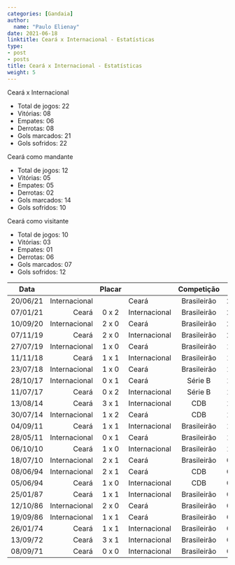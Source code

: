 ```yaml
---
categories: [Gandaia]
author:
  name: "Paulo Elienay"
date: 2021-06-18
linktitle: Ceará x Internacional - Estatísticas
type:
- post
- posts
title: Ceará x Internacional - Estatísticas
weight: 5
---
```

Ceará x Internacional
* Total de jogos: 22
* Vitórias: 08
* Empates: 06
* Derrotas: 08
* Gols marcados: 21
* Gols sofridos: 22

Ceará como mandante
- Total de jogos: 12
- Vitórias: 05
- Empates: 05
- Derrotas: 02
- Gols marcados: 14
- Gols sofridos: 10

Ceará como visitante
- Total de jogos: 10
- Vitórias: 03
- Empates: 01
- Derrotas: 06
- Gols marcados: 07
- Gols sofridos: 12

| Data     |               | Placar  |               | Competição  |       |
| :---:    | ---:          | :---:   | :---          | :---:       | :---: |
| 20/06/21 | Internacional |         | Ceará         | Brasileirão | 23    |
| 07/01/21 |         Ceará |  0 x 2  | Internacional | Brasileirão | 22    |
| 10/09/20 | Internacional |  2 x 0  | Ceará         | Brasileirão | 21    |
| 07/11/19 |         Ceará |  2 x 0  | Internacional | Brasileirão | 20    |
| 27/07/19 | Internacional |  1 x 0  | Ceará         | Brasileirão | 19    |
| 11/11/18 |         Ceará |  1 x 1  | Internacional | Brasileirão | 18    |
| 23/07/18 | Internacional |  1 x 0  | Ceará         | Brasileirão | 17    |
| 28/10/17 | Internacional |  0 x 1  | Ceará         | Série B     | 16    |
| 11/07/17 |         Ceará |  0 x 2  | Internacional | Série B     | 15    |
| 13/08/14 |         Ceará |  3 x 1  | Internacional | CDB         | 14    |
| 30/07/14 | Internacional |  1 x 2  | Ceará         | CDB         | 13    |
| 04/09/11 |         Ceará |  1 x 1  | Internacional | Brasileirão | 12    |
| 28/05/11 | Internacional |  0 x 1  | Ceará         | Brasileirão | 11    |
| 06/10/10 |         Ceará |  1 x 0  | Internacional | Brasileirão | 10    |
| 18/07/10 | Internacional |  2 x 1  | Ceará         | Brasileirão | 09    |
| 08/06/94 | Internacional |  2 x 1  | Ceará         | CDB         | 08    |
| 05/06/94 |         Ceará |  1 x 0  | Internacional | CDB         | 07    |
| 25/01/87 |         Ceará |  1 x 1  | Internacional | Brasileirão | 06    |
| 12/10/86 | Internacional |  2 x 0  | Ceará         | Brasileirão | 05    |
| 19/09/86 | Internacional |  1 x 1  | Ceará         | Brasileirão | 04    |
| 26/01/74 |         Ceará |  1 x 1  | Internacional | Brasileirão | 03    |
| 13/09/72 |         Ceará |  3 x 1  | Internacional | Brasileirão | 02    |
| 08/09/71 |         Ceará |  0 x 0  | Internacional | Brasileirão | 01    |
